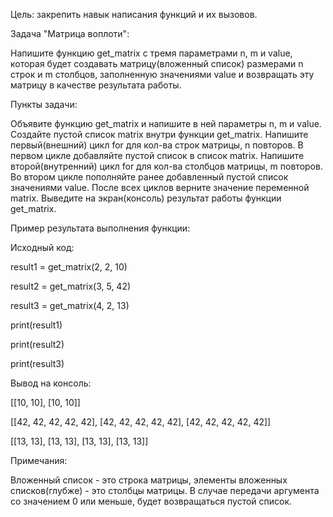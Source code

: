 Цель: закрепить навык написания функций и их вызовов.



Задача "Матрица воплоти":

Напишите функцию get_matrix с тремя параметрами n, m и value, которая будет создавать матрицу(вложенный список) размерами n строк и m столбцов, заполненную значениями value и возвращать эту матрицу в качестве результата работы.



Пункты задачи:

Объявите функцию get_matrix и напишите в ней параметры n, m и value.
Создайте пустой список matrix внутри функции get_matrix.
Напишите первый(внешний) цикл for для кол-ва строк матрицы, n повторов.
В первом цикле добавляйте пустой список в список matrix.
Напишите второй(внутренний) цикл for для кол-ва столбцов матрицы, m повторов.
Во втором цикле пополняйте ранее добавленный пустой список значениями value.
После всех циклов верните значение переменной matrix.
Выведите на экран(консоль) результат работы функции get_matrix.


Пример результата выполнения функции:

Исходный код:

result1 = get_matrix(2, 2, 10)

result2 = get_matrix(3, 5, 42)

result3 = get_matrix(4, 2, 13)

print(result1)

print(result2)

print(result3)

Вывод на консоль:

[[10, 10], [10, 10]]

[[42, 42, 42, 42, 42], [42, 42, 42, 42, 42], [42, 42, 42, 42, 42]]

[[13, 13], [13, 13], [13, 13], [13, 13]]

Примечания:

Вложенный список - это строка матрицы, элементы вложенных списков(глубже) - это столбцы матрицы.
В случае передачи аргумента со значением 0 или меньше, будет возвращаться пустой список.
